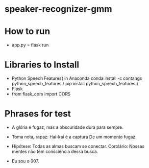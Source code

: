 # speaker-recognizer-gmm

# How to run

- app.py = flask run

# Libraries to Install

- Python Speech Features( in Anaconda conda install -c contango python_speech_features / pip install python_speech_features
)
- Flask
- from flask_cors import CORS

# Phrases for test

- A glória é fugaz, mas a obscuridade dura para sempre.
- Toma nota, rapaz:
Hai-kai é a captura
De um momento fugaz
- Hipótese: Todas as almas buscam se conectar.
Corolário: Nossas mentes não têm consciência dessa busca.

- Eu sou o 007.